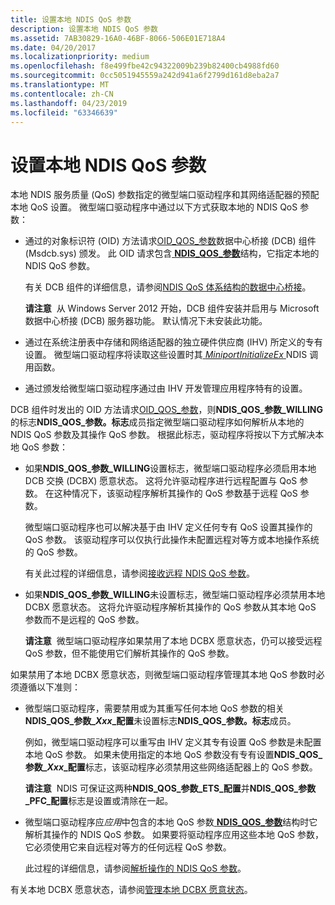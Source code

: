```yaml
---
title: 设置本地 NDIS QoS 参数
description: 设置本地 NDIS QoS 参数
ms.assetid: 7AB30829-16A0-46BF-8066-506E01E718A4
ms.date: 04/20/2017
ms.localizationpriority: medium
ms.openlocfilehash: f8e499fbe42c94322009b239b82400cb4988fd60
ms.sourcegitcommit: 0cc5051945559a242d941a6f2799d161d8eba2a7
ms.translationtype: MT
ms.contentlocale: zh-CN
ms.lasthandoff: 04/23/2019
ms.locfileid: "63346639"
---
```

# <a name="setting-local-ndis-qos-parameters"></a>设置本地 NDIS QoS 参数


本地 NDIS 服务质量 (QoS) 参数指定的微型端口驱动程序和其网络适配器的预配本地 QoS 设置。 微型端口驱动程序中通过以下方式获取本地的 NDIS QoS 参数：

-   通过的对象标识符 (OID) 方法请求[OID\_QOS\_参数](https://msdn.microsoft.com/library/windows/hardware/hh451835)数据中心桥接 (DCB) 组件 (Msdcb.sys) 颁发。 此 OID 请求包含[ **NDIS\_QOS\_参数**](https://msdn.microsoft.com/library/windows/hardware/hh451640)结构，它指定本地的 NDIS QoS 参数。

    有关 DCB 组件的详细信息，请参阅[NDIS QoS 体系结构的数据中心桥接](ndis-qos-architecture-for-data-center-bridging.md)。

    **请注意**  从 Windows Server 2012 开始，DCB 组件安装并启用与 Microsoft 数据中心桥接 (DCB) 服务器功能。 默认情况下未安装此功能。

     

-   通过在系统注册表中存储和网络适配器的独立硬件供应商 (IHV) 所定义的专有设置。 微型端口驱动程序将读取这些设置时其[ *MiniportInitializeEx* ](https://msdn.microsoft.com/library/windows/hardware/ff559389) NDIS 调用函数。

-   通过颁发给微型端口驱动程序通过由 IHV 开发管理应用程序特有的设置。

DCB 组件时发出的 OID 方法请求[OID\_QOS\_参数](https://msdn.microsoft.com/library/windows/hardware/hh451835)，则**NDIS\_QOS\_参数\_WILLING**的标志**NDIS\_QOS\_参数。标志**成员指定微型端口驱动程序如何解析从本地的 NDIS QoS 参数及其操作 QoS 参数。 根据此标志，驱动程序将按以下方式解决本地 QoS 参数：

-   如果**NDIS\_QOS\_参数\_WILLING**设置标志，微型端口驱动程序必须启用本地 DCB 交换 (DCBX) 愿意状态。 这将允许驱动程序进行远程配置与 QoS 参数。 在这种情况下，该驱动程序解析其操作的 QoS 参数基于远程 QoS 参数。

    微型端口驱动程序也可以解决基于由 IHV 定义任何专有 QoS 设置其操作的 QoS 参数。 该驱动程序可以仅执行此操作未配置远程对等方或本地操作系统的 QoS 参数。

    有关此过程的详细信息，请参阅[接收远程 NDIS QoS 参数](receiving-remote-ndis-qos-parameters.md)。

-   如果**NDIS\_QOS\_参数\_WILLING**未设置标志，微型端口驱动程序必须禁用本地 DCBX 愿意状态。 这将允许驱动程序解析其操作的 QoS 参数从其本地 QoS 参数而不是远程的 QoS 参数。

    **请注意**  微型端口驱动程序如果禁用了本地 DCBX 愿意状态，仍可以接受远程 QoS 参数，但不能使用它们解析其操作的 QoS 参数。

     

如果禁用了本地 DCBX 愿意状态，则微型端口驱动程序管理其本地 QoS 参数时必须遵循以下准则：

-   微型端口驱动程序，需要禁用或为其重写任何本地 QoS 参数的相关**NDIS\_QOS\_参数\_*Xxx*\_配置**未设置标志**NDIS\_QOS\_参数。标志**成员。

    例如，微型端口驱动程序可以重写由 IHV 定义其专有设置 QoS 参数是未配置本地 QoS 参数。 如果未使用指定的本地 QoS 参数没有专有设置**NDIS\_QOS\_参数\_*Xxx*\_配置**标志，该驱动程序必须禁用这些网络适配器上的 QoS 参数。

    **请注意**  NDIS 可保证这两种**NDIS\_QOS\_参数\_ETS\_配置**并**NDIS\_QOS\_参数\_PFC\_配置**标志是设置或清除在一起。

     

-   微型端口驱动程序应*应用*中包含的本地 QoS 参数[ **NDIS\_QOS\_参数**](https://msdn.microsoft.com/library/windows/hardware/hh451640)结构时它解析其操作的 NDIS QoS 参数。 如果要将驱动程序应用这些本地 QoS 参数，它必须使用它来自远程对等方的任何远程 QoS 参数。

    此过程的详细信息，请参阅[解析操作的 NDIS QoS 参数](resolving-operational-ndis-qos-parameters.md)。

有关本地 DCBX 愿意状态，请参阅[管理本地 DCBX 愿意状态](managing-the-local-dcbx-willing-state.md)。

 

 





